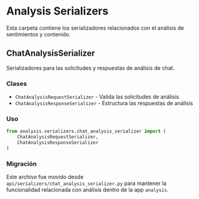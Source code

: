 # Analysis Serializers

Esta carpeta contiene los serializadores relacionados con el análisis de sentimientos y contenido.

## ChatAnalysisSerializer

Serializadores para las solicitudes y respuestas de análisis de chat.

### Clases
- `ChatAnalysisRequestSerializer` - Valida las solicitudes de análisis
- `ChatAnalysisResponseSerializer` - Estructura las respuestas de análisis

### Uso
```python
from analysis.serializers.chat_analysis_serializer import (
    ChatAnalysisRequestSerializer,
    ChatAnalysisResponseSerializer
)
```

### Migración
Este archivo fue movido desde `api/serializers/chat_analysis_serializer.py` para mantener la funcionalidad relacionada con análisis dentro de la app `analysis`.
